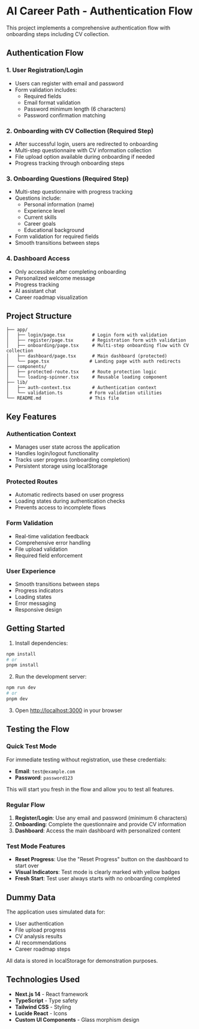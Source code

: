 # AI Career Path - Authentication Flow

This project implements a comprehensive authentication flow with onboarding steps including CV collection.

## Authentication Flow

### 1. User Registration/Login
- Users can register with email and password
- Form validation includes:
  - Required fields
  - Email format validation
  - Password minimum length (6 characters)
  - Password confirmation matching

### 2. Onboarding with CV Collection (Required Step)
- After successful login, users are redirected to onboarding
- Multi-step questionnaire with CV information collection
- File upload option available during onboarding if needed
- Progress tracking through onboarding steps

### 3. Onboarding Questions (Required Step)
- Multi-step questionnaire with progress tracking
- Questions include:
  - Personal information (name)
  - Experience level
  - Current skills
  - Career goals
  - Educational background
- Form validation for required fields
- Smooth transitions between steps

### 4. Dashboard Access
- Only accessible after completing onboarding
- Personalized welcome message
- Progress tracking
- AI assistant chat
- Career roadmap visualization

## Project Structure

```
├── app/
│   ├── login/page.tsx          # Login form with validation
│   ├── register/page.tsx       # Registration form with validation
│   ├── onboarding/page.tsx     # Multi-step onboarding flow with CV collection
│   ├── dashboard/page.tsx      # Main dashboard (protected)
│   └── page.tsx               # Landing page with auth redirects
├── components/
│   ├── protected-route.tsx     # Route protection logic
│   └── loading-spinner.tsx     # Reusable loading component
├── lib/
│   ├── auth-context.tsx        # Authentication context
│   └── validation.ts          # Form validation utilities
└── README.md                  # This file
```

## Key Features

### Authentication Context
- Manages user state across the application
- Handles login/logout functionality
- Tracks user progress (onboarding completion)
- Persistent storage using localStorage

### Protected Routes
- Automatic redirects based on user progress
- Loading states during authentication checks
- Prevents access to incomplete flows

### Form Validation
- Real-time validation feedback
- Comprehensive error handling
- File upload validation
- Required field enforcement

### User Experience
- Smooth transitions between steps
- Progress indicators
- Loading states
- Error messaging
- Responsive design

## Getting Started

1. Install dependencies:
```bash
npm install
# or
pnpm install
```

2. Run the development server:
```bash
npm run dev
# or
pnpm dev
```

3. Open [http://localhost:3000](http://localhost:3000) in your browser

## Testing the Flow

### Quick Test Mode
For immediate testing without registration, use these credentials:
- **Email**: `test@example.com`
- **Password**: `password123`

This will start you fresh in the flow and allow you to test all features.

### Regular Flow
1. **Register/Login**: Use any email and password (minimum 6 characters)
2. **Onboarding**: Complete the questionnaire and provide CV information
3. **Dashboard**: Access the main dashboard with personalized content

### Test Mode Features
- **Reset Progress**: Use the "Reset Progress" button on the dashboard to start over
- **Visual Indicators**: Test mode is clearly marked with yellow badges
- **Fresh Start**: Test user always starts with no onboarding completed

## Dummy Data

The application uses simulated data for:
- User authentication
- File upload progress
- CV analysis results
- AI recommendations
- Career roadmap steps

All data is stored in localStorage for demonstration purposes.

## Technologies Used

- **Next.js 14** - React framework
- **TypeScript** - Type safety
- **Tailwind CSS** - Styling
- **Lucide React** - Icons
- **Custom UI Components** - Glass morphism design
